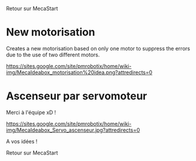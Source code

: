 Retour sur MecaStart

# New motorisation #

Creates a new motorisation based on only one motor to suppress the errors due to the use of two different motors.

https://sites.google.com/site/pmrobotix/home/wiki-img/MecaIdeabox_motorisation%20idea.png?attredirects=0

# Ascenseur par servomoteur #

Merci à l'équipe xD !

https://sites.google.com/site/pmrobotix/home/wiki-img/MecaIdeabox_Servo_ascenseur.jpg?attredirects=0


A vos idées !

Retour sur MecaStart